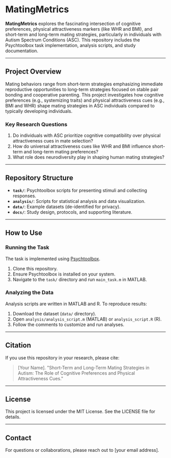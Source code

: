 
# MatingMetrics

**MatingMetrics** explores the fascinating intersection of cognitive preferences, physical attractiveness markers (like WHR and BMI), and short-term and long-term mating strategies, particularly in individuals with Autism Spectrum Conditions (ASC). This repository includes the Psychtoolbox task implementation, analysis scripts, and study documentation.

---

## Project Overview

Mating behaviors range from short-term strategies emphasizing immediate reproductive opportunities to long-term strategies focused on stable pair bonding and cooperative parenting. This project investigates how cognitive preferences (e.g., systemizing traits) and physical attractiveness cues (e.g., BMI and WHR) shape mating strategies in ASC individuals compared to typically developing individuals.

### Key Research Questions
1. Do individuals with ASC prioritize cognitive compatibility over physical attractiveness cues in mate selection?
2. How do universal attractiveness cues like WHR and BMI influence short-term and long-term mating preferences?
3. What role does neurodiversity play in shaping human mating strategies?

---

## Repository Structure

- **`task/`**: Psychtoolbox scripts for presenting stimuli and collecting responses.
- **`analysis/`**: Scripts for statistical analysis and data visualization.
- **`data/`**: Example datasets (de-identified for privacy).
- **`docs/`**: Study design, protocols, and supporting literature.

---

## How to Use

### Running the Task
The task is implemented using [Psychtoolbox](http://psychtoolbox.org/).  
1. Clone this repository.  
2. Ensure Psychtoolbox is installed on your system.  
3. Navigate to the `task/` directory and run `main_task.m` in MATLAB.

### Analyzing the Data
Analysis scripts are written in MATLAB and R. To reproduce results:
1. Download the dataset (`data/` directory).  
2. Open `analysis/analysis_script.m` (MATLAB) or `analysis_script.R` (R).  
3. Follow the comments to customize and run analyses.

---

## Citation

If you use this repository in your research, please cite:
> [Your Name]. "Short-Term and Long-Term Mating Strategies in Autism: The Role of Cognitive Preferences and Physical Attractiveness Cues."

---

## License
This project is licensed under the MIT License. See the LICENSE file for details.

---

## Contact
For questions or collaborations, please reach out to [your email address].
